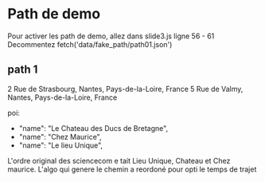 # Path de demo

Pour activer les path de demo, allez dans slide3.js ligne 56 - 61
Decommentez fetch('data/fake_path/path01.json')

## path 1

2 Rue de Strasbourg, Nantes, Pays-de-la-Loire, France
5 Rue de Valmy, Nantes, Pays-de-la-Loire, France

poi:
* "name": "Le Chateau des Ducs de Bretagne",
* "name": "Chez Maurice",
* "name": "Le lieu Unique",

L'ordre original des sciencecom e   tait Lieu Unique, Chateau et Chez maurice.
L'algo qui genere le chemin a reordoné pour opti le temps de trajet